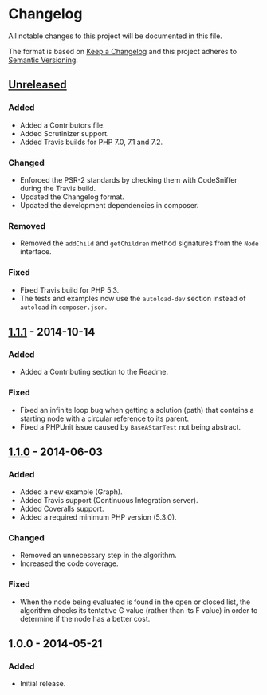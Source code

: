 # Changelog
All notable changes to this project will be documented in this file.

The format is based on [Keep a Changelog](https://keepachangelog.com/en/1.0.0/)
and this project adheres to [Semantic Versioning](https://semver.org/spec/v2.0.0.html).

## [Unreleased]
### Added
- Added a Contributors file.
- Added Scrutinizer support.
- Added Travis builds for PHP 7.0, 7.1 and 7.2.

### Changed
- Enforced the PSR-2 standards by checking them with CodeSniffer during the Travis build.
- Updated the Changelog format.
- Updated the development dependencies in composer.

### Removed
- Removed the `addChild` and `getChildren` method signatures from the `Node` interface.

### Fixed
- Fixed Travis build for PHP 5.3.
- The tests and examples now use the `autoload-dev` section instead of `autoload` in `composer.json`.

## [1.1.1] - 2014-10-14
### Added
- Added a Contributing section to the Readme.

### Fixed
- Fixed an infinite loop bug when getting a solution (path) that contains a starting node with a circular reference to its parent.
- Fixed a PHPUnit issue caused by `BaseAStarTest` not being abstract.

## [1.1.0] - 2014-06-03
### Added
- Added a new example (Graph).
- Added Travis support (Continuous Integration server).
- Added Coveralls support.
- Added a required minimum PHP version (5.3.0).

### Changed
- Removed an unnecessary step in the algorithm.
- Increased the code coverage.

### Fixed
- When the node being evaluated is found in the open or closed list, the algorithm checks its tentative G value (rather than its F value) in order to determine if the node has a better cost.

## 1.0.0 - 2014-05-21
### Added
- Initial release.

[Unreleased]: https://github.com/jmgq/php-a-star/compare/v1.1.0...HEAD
[1.1.1]: https://github.com/jmgq/php-a-star/compare/v1.1.0...v1.1.1
[1.1.0]: https://github.com/jmgq/php-a-star/compare/v1.0.0...v1.1.0
